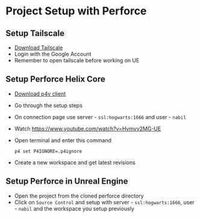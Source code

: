# Project Setup with Perforce

## Setup Tailscale

- [Download Tailscale](https://tailscale.com/download/)
- Login with the Google Account
- Remember to open tailscale before working on UE

## Setup Perforce Helix Core

- [Download p4v client](https://www.perforce.com/downloads/helix-visual-client-p4v)
- Go through the setup steps
- On connection page use server - `ssl:hogwarts:1666` and user - `nabil`
- Watch https://www.youtube.com/watch?v=Hvmvv2MG-UE
- Open terminal and enter this command

    ```console
    p4 set P4IGNORE=.p4ignore
    ```

- Create a new workspace and get latest revisions

## Setup Perforce in Unreal Engine

- Open the project from the cloned perforce directory
- Click on `Source Control` and setup with server - `ssl:hogwarts:1666`, user - `nabil` and the workspace you setup previously
